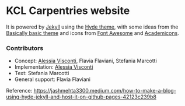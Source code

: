# KCL Carpentries website

It is powered by [Jekyll](http://github.com/mojombo/jekyll) using the [Hyde theme](https://github.com/poole/hyde), with some ideas from the [Basically basic theme](https://github.com/mmistakes/jekyll-theme-basically-basic) and icons from [Font Awesome](https://fontawesome.com/) and [Academicons](https://jpswalsh.github.io/academicons/).

### Contributors

* Concept: [Alessia Visconti](https://alesssia.github.io), Flavia Flaviani, Stefania Marcotti
* Implementation: [Alessia Visconti](https://alesssia.github.io)
* Text: Stefania Marcotti
* General support: Flavia Flaviani


Reference: https://jashmehta3300.medium.com/how-to-make-a-blog-using-hyde-jekyll-and-host-it-on-github-pages-42123c239b8 